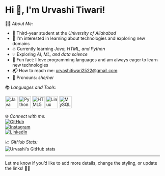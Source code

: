 # Hi 👋, I'm Urvashi Tiwari!

👩‍💻 *About Me:*  
- 🏫 Third-year student at the *University of Allahabad*  
- 🌟 I'm interested in learning about technologies and exploring new domains  
- 🔥 Currently learning *Java, HTML, and Python*  
- 💡 Exploring *AI, ML, and data science*  
- 💬 Fun fact: I love programming languages and am always eager to learn new technologies  
- 📬 How to reach me: urvashitiwari2522@gmail.com  
- 💁‍ Pronouns: *she/her*

📚 *Languages and Tools:*  
<p>
  <img src="https://cdn.jsdelivr.net/gh/devicons/devicon/icons/java/java-original.svg" alt="Java" width="40" height="40"/>
  <img src="https://cdn.jsdelivr.net/gh/devicons/devicon/icons/python/python-original.svg" alt="Python" width="40" height="40"/>
  <img src="https://cdn.jsdelivr.net/gh/devicons/devicon/icons/html5/html5-original.svg" alt="HTML5" width="40" height="40"/>
  <img src="https://cdn.jsdelivr.net/gh/devicons/devicon/icons/linux/linux-original.svg" alt="Linux" width="40" height="40"/>
  <img src="https://cdn.jsdelivr.net/gh/devicons/devicon/icons/mysql/mysql-original.svg" alt="MySQL" width="40" height="40"/>
</p>

🌐 *Connect with me:*  
<a href="https://github.com/Urvashitiwari2522" target="_blank"><img src="https://img.shields.io/badge/GitHub-181717?style=for-the-badge&logo=github&logoColor=white" alt="GitHub"/></a>  
<a href="https://instagram.com/" target="_blank"><img src="https://img.shields.io/badge/Instagram-E4405F?style=for-the-badge&logo=instagram&logoColor=white" alt="Instagram"/></a>  
<a href="https://linkedin.com/" target="_blank"><img src="https://img.shields.io/badge/LinkedIn-0077B5?style=for-the-badge&logo=linkedin&logoColor=white" alt="LinkedIn"/></a>  

📈 *GitHub Stats:*  
![Urvashi's GitHub stats](https://github-readme-stats.vercel.app/api?username=Urvashitiwari2522&show_icons=true&theme=radical)

---

Let me know if you’d like to add more details, change the styling, or update the links! 🚀✨
